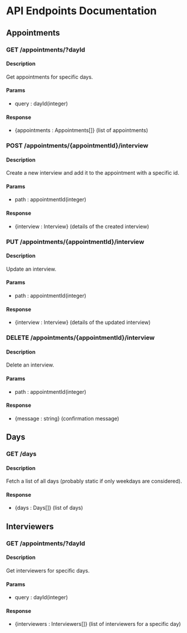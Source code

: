 # API Endpoints Documentation

## Appointments

### **GET /appointments/?dayId**

#### Description

Get appointments for specific days.

#### Params

- query : dayId(integer)

#### Response

- {appointments : Appointments[]} (list of appointments)

### **POST /appointments/{appointmentId}/interview**

#### Description

Create a new interview and add it to the appointment with a specific id.

#### Params

- path : appointmentId(integer)

#### Response

- {interview : Interview} (details of the created interview)

### **PUT /appointments/{appointmentId}/interview**

#### Description

Update an interview.

#### Params

- path : appointmentId(integer)

#### Response

- {interview : Interview} (details of the updated interview)

### **DELETE /appointments/{appointmentId}/interview**

#### Description

Delete an interview.

#### Params

- path : appointmentId(integer)

#### Response

- {message : string} (confirmation message)

## Days

### **GET /days**

#### Description

Fetch a list of all days (probably static if only weekdays are considered).

#### Response

- {days : Days[]} (list of days)

## Interviewers

### **GET /appointments/?dayId**

#### Description

Get interviewers for specific days.

#### Params

- query : dayId(integer)

#### Response

- {interviewers : Interviewers[]} (list of interviewers for a specific day)
